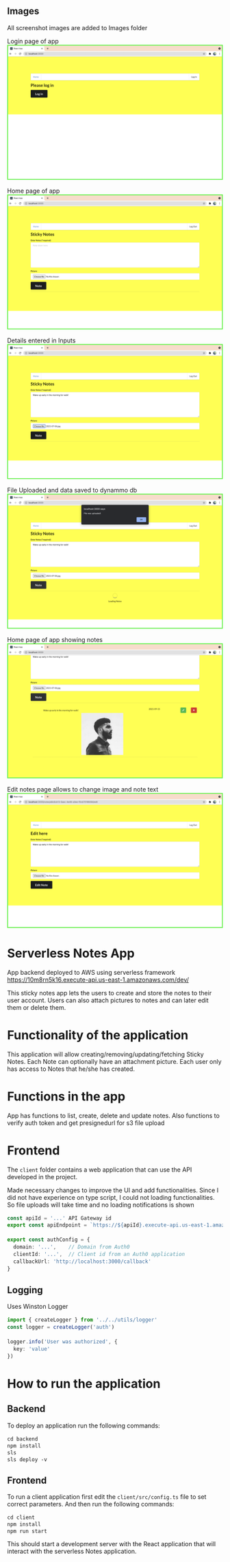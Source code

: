 ## Images
All screenshot images are added to Images folder

Login page of app
![Alt text](images/s1.png?raw=true "Login Page")

Home page of app
![Alt text](images/s2.png?raw=true "Home Page")


Details entered in Inputs
![Alt text](images/s3.png?raw=true "Inputs filled")

File Uploaded and data saved to dynammo db
![Alt text](images/s4.png?raw=true "File Uploaded")

Home page of app showing notes
![Alt text](images/s5.png?raw=true "Home Page")

Edit notes page allows to change image and note text
![Alt text](images/s6.png?raw=true "Edit Page")

# Serverless Notes App

App backend deployed to AWS using serverless framework
https://10m8rn5k16.execute-api.us-east-1.amazonaws.com/dev/

This sticky notes app lets the users to create and store the notes to their user account. Users can also attach pictures to notes and can later edit them or delete them.

# Functionality of the application

This application will allow creating/removing/updating/fetching Sticky Notes. Each Note can optionally have an attachment picture. Each user only has access to Notes that he/she has created.



# Functions in the app

App has functions to list, create, delete and update notes. 
Also functions to verify auth token and get presignedurl for s3 file upload

# Frontend

The `client` folder contains a web application that can use the API developed in the project.

Made necessary changes to improve the UI and add functionalities. Since I did not have experience on type script, I could not loading functionalities. So file uploads will take time and no loading notifications is shown

```ts
const apiId = '...' API Gateway id
export const apiEndpoint = `https://${apiId}.execute-api.us-east-1.amazonaws.com/dev`

export const authConfig = {
  domain: '...',    // Domain from Auth0
  clientId: '...',  // Client id from an Auth0 application
  callbackUrl: 'http://localhost:3000/callback'
}
```


## Logging

Uses Winston Logger

```ts
import { createLogger } from '../../utils/logger'
const logger = createLogger('auth')

logger.info('User was authorized', {
  key: 'value'
})
```

# How to run the application

## Backend

To deploy an application run the following commands:

```
cd backend
npm install
sls
sls deploy -v
```

## Frontend

To run a client application first edit the `client/src/config.ts` file to set correct parameters. And then run the following commands:

```
cd client
npm install
npm run start
```

This should start a development server with the React application that will interact with the serverless Notes application.



